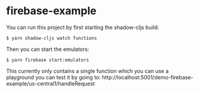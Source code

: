 # firebase-example

You can run this project by first starting the shadow-cljs build:

```shell
$ yarn shadow-cljs watch functions
```

Then you can start the emulators:

```shell
$ yarn firebase start:emulators
```

This currently only contains a single function which you can use a playground you can test it by going to: http://localhost:5001/demo-firebase-example/us-central1/handleRequest
